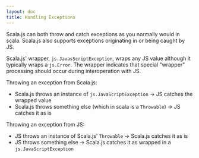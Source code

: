 ```yaml
---
layout: doc
title: Handling Exceptions 
---
```


Scala.js can both throw and catch exceptions as you normally would in scala. Scala.js also supports exceptions originating in or being caught by JS.

Scala.js' wrapper, `js.JavasScriptException`, wraps any JS value although it typically wraps a `js.Error`. The wrapper indicates that  special "wrapper" processing should occur during interoperation with JS.

Throwing an exception from Scala.js:
* Scala.js throws an instance of `js.JavaScriptException` -> JS catches the wrapped value
* Scala.js throws something else (which in scala is a `Throwable`) -> JS catches it as is

Throwing an exception from JS:
* JS throws an instance of Scala.js' `Throwable` -> Scala.js catches it as is
* JS throws something else -> Scala.js catches it as wrapped in a `js.JavaScriptException`
